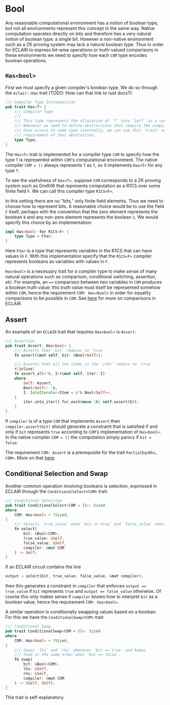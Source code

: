 # Bool

Any reasonable computational environment has a notion of boolean type, but not all environments represent this concept in the same way. Native computation operates directly on bits and therefore has a very natural notion of boolean type: a single bit. However a non-native environment such as a ZK proving system may lack a natural boolean type. Thus in order for ECLAIR to express bit-wise operations or truth-valued comparisons in these environments we need to specify how each `COM` type encodes boolean operations.

## `Has<bool>`

First we must specify a given compiler's boolean type. We do so through the `eclair::Has` trait (TODO: How can that link to rust docs?):
```rust
/// Compiler Type Introspection
pub trait Has<T> {
    /// Compiler Type
    ///
    /// This type represents the allocation of `T` into `Self` as a compiler. 
    /// Whenever we need to define abstractions that require the compiler to 
    /// have access to some type internally, we can use this `trait` as a 
    /// requirement of that abstraction.
    type Type;
}
```
The `Has<T>` trait is implemented for a compiler type `COM` to specify how the type `T` is represented within `COM`'s computational environment. The native compiler `COM = ()` always represents `T` as `T`, so it implements `Has<T>` for any type `T`.

To see the usefulness of `Has<T>`, suppose `COM` corresponds to a ZK proving system such as Groth16 that represents computation as a R1CS over some finite field `F`. We can call this compiler type `R1CS<F>`. 

In this setting there are no "bits," only finite field elements. Thus we need to choose how to represent bits. A reasonable choice would be to use the field `F` itself, perhaps with the convention that the zero element represents the boolean `0` and any non-zero element represents the boolean `1`. We would specify this choice by an implementation:
```rust
impl Has<bool> for R1CS<F> {
    type Type = FVar;
}
```
Here `FVar` is a type that represents variables in the R1CS that can have values in `F`. With this implementation specify that the `R1CS<F>` compiler represents booleans as variables with values in `F`.

`Has<bool>` is a necessary trait for a compiler type to make sense of many natural operations such as comparison, conditional switching, assertion, *etc*. For example, an `==` comparison between two variables in `COM` produces a boolean truth value; this truth value must itself be represented somehow within `COM`, hence the requirement `COM: Has<bool>` in order for equality comparisons to be possible in `COM`. See [here](./cmp.md) for more on comparisons in ECLAIR.

## Assert

An example of an `ECLAIR` trait that requires `Has<bool>` is `Assert`:
```rust
/// Assertion
pub trait Assert: Has<bool> {
    /// Asserts that `bit` reduces to `true`.
    fn assert(&mut self, bit: &Bool<Self>);

    /// Asserts that all the items in the `iter` reduce to `true`.
    #[inline]
    fn assert_all<'b, I>(&mut self, iter: I)
    where
        Self: Assert,
        Bool<Self>: 'b,
        I: IntoIterator<Item = &'b Bool<Self>>,
    {
        iter.into_iter().for_each(move |b| self.assert(b));
    }
}
```
If `compiler` is of a type `COM` that implements `Assert` then `compiler.assert(bit)` should generate a constraint that is satisfied if and only if `bit` represents `true` according to `COM`'s implementation of `Has<bool>`. In the native compiler `COM = ()` the computation simply panics if `bit = false`. 

The requirement `COM: Assert` is a prerequisite for the trait `PartialEq<Rhs, COM>`. More on that [here](./cmp.md).

## Conditional Selection and Swap
Another common operation involving booleans is selection, expressed in ECLAIR through the `ConditionalSelect<COM>` trait:
```rust
/// Conditional Selection
pub trait ConditionalSelect<COM = ()>: Sized
where
    COM: Has<bool> + ?Sized,
{
    /// Selects `true_value` when `bit == true` and `false_value` when `bit == false`.
    fn select(
        bit: &Bool<COM>, 
        true_value: &Self, 
        false_value: &Self, 
        compiler: &mut COM
    ) -> Self;
}
```
If an ECLAIR circuit contains the line
```rust
output = select(bit, true_value, false_value, &mut compiler);
```
then this generates a constraint in `compiler` that enforces `output == true_value` if `bit` represents `true` and `output == false_value` otherwise. Of course this only makes sense if `compiler` knows how to interpret `bit` as a boolean value, hence the requirement `COM: Has<bool>`.

A similar operation is conditionally swapping values based on a boolean. For this we have the `ConditionalSwap<COM>` trait:
```rust
/// Conditional Swap
pub trait ConditionalSwap<COM = ()>: Sized
where
    COM: Has<bool> + ?Sized,
{
    /// Swaps `lhs` and `rhs` whenever `bit == true` and keeps 
    /// them in the same order when `bit == false`.
    fn swap(
        bit: &Bool<COM>, 
        lhs: &Self, 
        rhs: &Self, 
        compiler: &mut COM
    ) -> (Self, Self);
}
```
This trait is self-explanatory.